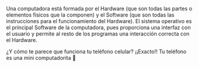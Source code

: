 Una computadora está formada por el Hardware (que son todas las partes o elementos físicos que la componen) y el Software (que son todas las instrucciones para el funcionamiento del Hardware). El sistema operativo es el principal Software de la computadora, pues proporciona una interfaz con el usuario y permite al resto de los programas una interacción correcta con el Hardware.

¿Y cómo te parece que funciona tu teléfono celular? 
¡¡Exacto!! Tu teléfono es una mini computadorita :grimacing: